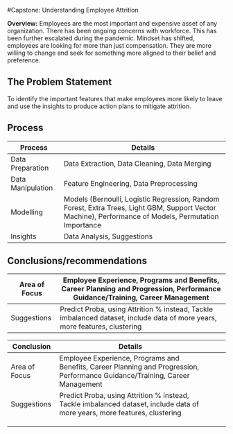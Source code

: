 #Capstone: Understanding Employee Attrition

**Overview:**
Employees are the most important and expensive asset of any organization.
There has been ongoing concerns with workforce. This has been further escalated during the pandemic.
Mindset has shifted, employees are looking for more than just compensation. They are more willing to change and seek for something more aligned to their belief and preference. 

## The Problem Statement
To identify the important features that make employees more likely to leave and use the insights to produce action plans to mitigate attrition.

## Process
| Process           | Details                                                                                                                                               |
|-------------------|-------------------------------------------------------------------------------------------------------------------------------------------------------|
| Data Preparation  | Data Extraction, Data Cleaning, Data Merging                                                                                                          |
| Data Manipulation | Feature Engineering, Data Preprocessing                                                                                                               |
| Modelling         | Models (Bernoulli, Logistic Regression, Random Forest, Extra Trees, Light GBM, Support Vector Machine), Performance of Models, Permutation Importance |
| Insights          | Data Analysis, Suggestions                                                                                                                            |

## Conclusions/recommendations

| Area of Focus | Employee Experience, Programs and Benefits, Career Planning and Progression, Performance Guidance/Training, Career Management |
|---------------|-------------------------------------------------------------------------------------------------------------------------------|
| Suggestions   | Predict Proba, using Attrition % instead, Tackle imbalanced dataset, include data of more years, more features, clustering    |

| Conclusion    | Details                                                                                                                       |   |   |   |
|---------------|-------------------------------------------------------------------------------------------------------------------------------|---|---|---|
| Area of Focus | Employee Experience, Programs and Benefits, Career Planning and Progression, Performance Guidance/Training, Career Management |   |   |   |
| Suggestions   | Predict Proba, using Attrition % instead, Tackle imbalanced dataset, include data of more years, more features, clustering    |   |   |   |
|               |                                                                                                                               |   |   |   |
|               |                                                                                                                               |   |   |   |
|               |                                                                                                                               |   |   |   |
